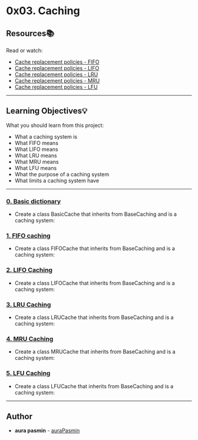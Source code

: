 # 0x03. Caching

## Resources:books:
Read or watch:
* [Cache replacement policies - FIFO](https://intranet.hbtn.io/rltoken/19BmC7_yWVFxgBsrFj5pMQ)
* [Cache replacement policies - LIFO](https://intranet.hbtn.io/rltoken/tFJiHSboDyAooL99E6z26w)
* [Cache replacement policies - LRU](https://intranet.hbtn.io/rltoken/LldZ-vxNUMef5i4RteBvjQ)
* [Cache replacement policies - MRU](https://intranet.hbtn.io/rltoken/TkFe9OumLluo7VFHzpLjIg)
* [Cache replacement policies - LFU](https://intranet.hbtn.io/rltoken/TtqPh2c67tOHlXpuXkDO-Q)

---
## Learning Objectives:bulb:
What you should learn from this project:

* What a caching system is
* What FIFO means 
* What LIFO means
* What LRU means
* What MRU means
* What LFU means
* What the purpose of a caching system
* What limits a caching system have

---

### [0. Basic dictionary](./0-basic_cache.py)
* Create a class BasicCache that inherits from BaseCaching and is a caching system:


### [1. FIFO caching](./1-fifo_cache.py)
* Create a class FIFOCache that inherits from BaseCaching and is a caching system:


### [2. LIFO Caching](./2-lifo_cache.py)
* Create a class LIFOCache that inherits from BaseCaching and is a caching system:


### [3. LRU Caching](./3-lru_cache.py)
* Create a class LRUCache that inherits from BaseCaching and is a caching system:


### [4. MRU Caching](./4-mru_cache.py)
* Create a class MRUCache that inherits from BaseCaching and is a caching system:


### [5. LFU Caching](./100-lfu_cache.py)
* Create a class LFUCache that inherits from BaseCaching and is a caching system:

---

## Author
* **aura pasmin** - [auraPasmin](https://github.com/auraPasm)